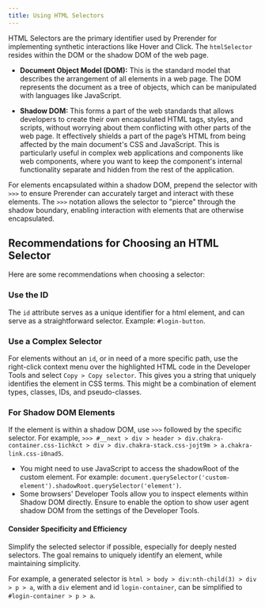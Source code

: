 ```yaml
---
title: Using HTML Selectors
---
```


HTML Selectors are the primary identifier used by Prerender for implementing synthetic interactions like Hover and Click. The `htmlSelector` resides within the DOM or the shadow DOM of the web page.

- **Document Object Model (DOM):** This is the standard model that describes the arrangement of all elements in a web page. The DOM represents the document as a tree of objects, which can be manipulated with languages like JavaScript.
  
- **Shadow DOM:** This forms a part of the web standards that allows developers to create their own encapsulated HTML tags, styles, and scripts, without worrying about them conflicting with other parts of the web page. It effectively shields a part of the page’s HTML from being affected by the main document's CSS and JavaScript. This is particularly useful in complex web applications and components like web components, where you want to keep the component's internal functionality separate and hidden from the rest of the application.

For elements encapsulated within a shadow DOM, prepend the selector with `>>>` to ensure Prerender can accurately target and interact with these elements. The `>>>` notation allows the selector to "pierce" through the shadow boundary, enabling interaction with elements that are otherwise encapsulated.

## Recommendations for Choosing an HTML Selector

Here are some recommendations when choosing a selector:


### Use the ID

The `id` attribute serves as a unique identifier for a html element, and can serve as a straightforward selector. Example: `#login-button`.

### Use a Complex Selector

For elements without an `id`, or in need of a more specific path, use the right-click context menu over the highlighted HTML code in the Developer Tools and select `Copy > Copy selector`. This gives you a string that uniquely identifies the element in CSS terms. This might be a combination of element types, classes, IDs, and pseudo-classes.

### For Shadow DOM Elements

If the element is within a shadow DOM, use `>>>` followed by the specific selector. For example,  `>>> #__next > div > header > div.chakra-container.css-1ichkct > div > div.chakra-stack.css-jojt9m > a.chakra-link.css-i0nad5`.

- You might need to use JavaScript to access the shadowRoot of the custom element. For example: `document.querySelector('custom-element').shadowRoot.querySelector('element')`.
- Some browsers' Developer Tools allow you to inspect elements within Shadow DOM directly. Ensure to enable the option to show user agent shadow DOM from the settings of the Developer Tools.

#### Consider Specificity and Efficiency

Simplify the selected selector if possible, especially for deeply nested selectors. The goal remains to uniquely identify an element, while maintaining simplicity. 

For example, a generated selector is `html > body > div:nth-child(3) > div > p > a`, with a `div` element and id `login-container`, can be simplified to `#login-container > p > a`.
